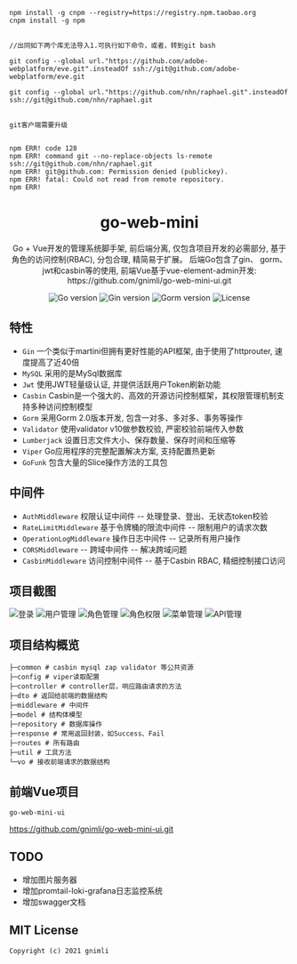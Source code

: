 
```angular2html
npm install -g cnpm --registry=https://registry.npm.taobao.org
cnpm install -g npm


//出同如下两个库无法导入1.可执行如下命令，或者，转到git bash

git config --global url."https://github.com/adobe-webplatform/eve.git".insteadOf ssh://git@github.com/adobe-webplatform/eve.git

git config --global url."https://github.com/nhn/raphael.git".insteadOf ssh://git@github.com/nhn/raphael.git


git客户端需要升级


npm ERR! code 128
npm ERR! command git --no-replace-objects ls-remote ssh://git@github.com/nhn/raphael.git
npm ERR! git@github.com: Permission denied (publickey).
npm ERR! fatal: Could not read from remote repository.
npm ERR!

```

<h1 align="center">go-web-mini</h1>

<div align="center">
Go + Vue开发的管理系统脚手架, 前后端分离, 仅包含项目开发的必需部分, 基于角色的访问控制(RBAC), 分包合理, 精简易于扩展。 后端Go包含了gin、 gorm、 jwt和casbin等的使用, 前端Vue基于vue-element-admin开发: https://github.com/gnimli/go-web-mini-ui.git
<p align="center">
<img src="https://img.shields.io/github/go-mod/go-version/gnimli/go-web-mini" alt="Go version"/>
<img src="https://img.shields.io/badge/Gin-1.6.3-brightgreen" alt="Gin version"/>
<img src="https://img.shields.io/badge/Gorm-1.20.12-brightgreen" alt="Gorm version"/>
<img src="https://img.shields.io/github/license/gnimli/go-web-mini" alt="License"/>
</p>
</div>

## 特性

- `Gin` 一个类似于martini但拥有更好性能的API框架, 由于使用了httprouter, 速度提高了近40倍
- `MySQL` 采用的是MySql数据库
- `Jwt` 使用JWT轻量级认证, 并提供活跃用户Token刷新功能
- `Casbin` Casbin是一个强大的、高效的开源访问控制框架，其权限管理机制支持多种访问控制模型
- `Gorm` 采用Gorm 2.0版本开发, 包含一对多、多对多、事务等操作
- `Validator` 使用validator v10做参数校验, 严密校验前端传入参数
- `Lumberjack` 设置日志文件大小、保存数量、保存时间和压缩等
- `Viper` Go应用程序的完整配置解决方案, 支持配置热更新
- `GoFunk` 包含大量的Slice操作方法的工具包

## 中间件

- `AuthMiddleware` 权限认证中间件 -- 处理登录、登出、无状态token校验
- `RateLimitMiddleware` 基于令牌桶的限流中间件 -- 限制用户的请求次数
- `OperationLogMiddleware` 操作日志中间件 -- 记录所有用户操作
- `CORSMiddleware` -- 跨域中间件 -- 解决跨域问题
- `CasbinMiddleware` 访问控制中间件 -- 基于Casbin RBAC, 精细控制接口访问

## 项目截图

![登录](https://github.com/gnimli/go-web-mini-ui/blob/main/src/assets/GithubImages/login.PNG)
![用户管理](https://github.com/gnimli/go-web-mini-ui/blob/main/src/assets/GithubImages/user.PNG)
![角色管理](https://github.com/gnimli/go-web-mini-ui/blob/main/src/assets/GithubImages/role.PNG)
![角色权限](https://github.com/gnimli/go-web-mini-ui/blob/main/src/assets/GithubImages/rolePermission.PNG)
![菜单管理](https://github.com/gnimli/go-web-mini-ui/blob/main/src/assets/GithubImages/menu.PNG)
![API管理](https://github.com/gnimli/go-web-mini-ui/blob/main/src/assets/GithubImages/api.PNG)

## 项目结构概览

```
├─common # casbin mysql zap validator 等公共资源
├─config # viper读取配置
├─controller # controller层，响应路由请求的方法
├─dto # 返回给前端的数据结构
├─middleware # 中间件
├─model # 结构体模型
├─repository # 数据库操作
├─response # 常用返回封装，如Success、Fail
├─routes # 所有路由
├─util # 工具方法
└─vo # 接收前端请求的数据结构

```
## 前端Vue项目
    go-web-mini-ui 
<https://github.com/gnimli/go-web-mini-ui.git>

## TODO

- 增加图片服务器
- 增加promtail-loki-grafana日志监控系统
- 增加swagger文档

## MIT License

    Copyright (c) 2021 gnimli

